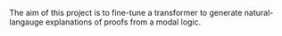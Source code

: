 The aim of this project is to fine-tune a transformer to generate natural-langauge explanations
of proofs from a modal logic.

